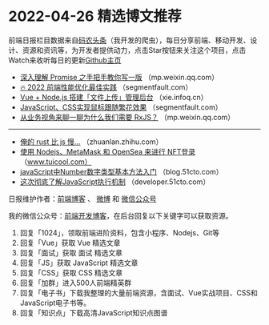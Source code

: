 # 2022-04-26 精选博文推荐

前端日报栏目数据来自[码农头条](http://hao.caibaojian.com.cn/)（我开发的爬虫），每日分享前端、移动开发、设计、资源和资讯等，为开发者提供动力，点击Star按钮来关注这个项目，点击Watch来收听每日的更新[Github主页](https://github.com/kujian/frontendDaily)
* [深入理解 Promise 之手把手教你写一版](https://mp.weixin.qq.com/s?__biz=MzI1ODE4NzE1Nw==&mid=2247491999&idx=1&sn=9c65f05183539d1b52007a495d81b3e5) （mp.weixin.qq.com）
* [🔥 2022 前端性能优化最佳实践](https://segmentfault.com/a/1190000041753539) （segmentfault.com）
* [Vue + Node.js 搭建「文件上传」管理后台](https://xie.infoq.cn/article/aa2f3f87f809b74f853ccba6c) （xie.infoq.cn）
* [JavaScript、CSS实现鼠标跟随繁花效果](https://segmentfault.com/a/1190000041752664) （segmentfault.com）
* [从业务视角来聊一聊为什么我们需要 RxJS？](https://mp.weixin.qq.com/s?__biz=MzkxNTIwMzU5OQ==&mid=2247493484&idx=1&sn=46217069ddd812ed0b38a08de0cece1c) （mp.weixin.qq.com）

***
* [俺的 rust 比 js 慢&#8230;](https://zhuanlan.zhihu.com/p/504362250) （zhuanlan.zhihu.com）
* [使用 Nodejs、MetaMask 和 OpenSea 来进行 NFT登录](http://www.tuicool.com/articles/hit/uuimErr) （www.tuicool.com）
* [javaScript中Number数字类型基本方法入门](https://blog.51cto.com/u_15614290/5252165) （blog.51cto.com）
* [这次彻底了解JavaScript执行机制](https://developer.51cto.com/article/707318.html) （developer.51cto.com）

日报维护作者：[前端博客](http://caibaojian.com.cn/) 、 [微博](http://weibo.com/kujian) 和 [微信公众号](https://open.weixin.qq.com/qr/code?username=caibaojian_com)

我的微信公众号：[前端开发博客](https://open.weixin.qq.com/qr/code?username=caibaojian_com)，在后台回复以下关键字可以获取资源。

1. 回复「1024」，领取前端进阶资料，包含小程序、Nodejs、Git等
2. 回复「Vue」获取 Vue 精选文章
3. 回复「面试」获取 面试 精选文章
4. 回复「JS」获取 JavaScript 精选文章
5. 回复「CSS」获取 CSS 精选文章
6. 回复「加群」进入500人前端精英群
7. 回复「电子书」下载我整理的大量前端资源，含面试、Vue实战项目、CSS和JavaScript电子书等。
8. 回复「知识点」下载高清JavaScript知识点图谱
